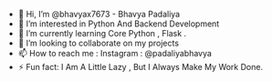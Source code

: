 - 👋 Hi, I’m @bhavyax7673 - Bhavya Padaliya
- 👀 I’m interested in Python And Backend Development
- 🌱 I’m currently learning Core Python , Flask .
- 💞️ I’m looking to collaborate on my projects
- 📫 How to reach me : Instagram : @padaliyabhavya
- ⚡ Fun fact: I Am A Little Lazy , But I Always Make My Work Done.
